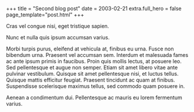 +++
title = "Second blog post"
date = 2003-02-21
extra.full_hero = false
page_template="post.html"
+++

Cras vel congue nisi, eget tristique sapien. 

Nunc et nulla quis ipsum accumsan varius. 

Morbi turpis purus, eleifend at vehicula at, finibus eu urna. Fusce non bibendum urna. Praesent vel accumsan sem. Interdum et malesuada fames ac ante ipsum primis in faucibus. Proin quis mollis lectus, at posuere leo. Sed pellentesque et augue non semper. Etiam sit amet libero vitae ante pulvinar vestibulum. Quisque sit amet pellentesque nisi, et luctus tellus. Quisque mattis efficitur feugiat. Praesent tincidunt ac quam at finibus. Suspendisse scelerisque maximus tellus, sed commodo quam posuere in. 

Aenean a condimentum dui. Pellentesque ac mauris eu lorem fermentum varius.
